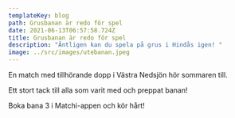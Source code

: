 ```yaml
---
templateKey: blog
path: Grusbanan är redo för spel
date: 2021-06-13T06:57:58.724Z
title: Grusbanan är redo för spel
description: "Äntligen kan du spela på grus i Hindås igen! "
image: ../src/images/utebanan.jpeg
---
```

En match med tillhörande dopp i Västra Nedsjön hör sommaren till. 

Ett stort tack till alla som varit med och preppat banan! 

Boka bana 3 i Matchi-appen och kör hårt!